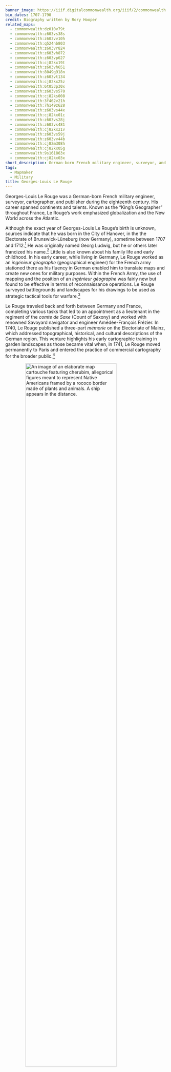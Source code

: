 ```yaml
---
banner_image: https://iiif.digitalcommonwealth.org/iiif/2/commonwealth:z603vs588/2012,1066,2463,1299/,1200/0/default.jpg
bio_dates: 1707-1790
credit: Biography written by Rory Hooper
related_maps:
  - commonwealth:dz010v79t
  - commonwealth:z603vs38s
  - commonwealth:z603vv10h
  - commonwealth:q524nb803
  - commonwealth:z603vr824
  - commonwealth:z603vh872
  - commonwealth:z603vp627
  - commonwealth:cj82kx19t
  - commonwealth:z603vh651
  - commonwealth:8049g918n
  - commonwealth:z603vt134
  - commonwealth:cj82kx25z
  - commonwealth:6t053p30x
  - commonwealth:z603vs570
  - commonwealth:cj82ks008
  - commonwealth:3f462v21h
  - commonwealth:7h149z628
  - commonwealth:z603vs44x
  - commonwealth:cj82kx01c
  - commonwealth:z603vs28j
  - commonwealth:z603vs481
  - commonwealth:cj82kx21v
  - commonwealth:z603vs59j
  - commonwealth:z603vv44b
  - commonwealth:cj82m308h
  - commonwealth:cj82kx05g
  - commonwealth:9s161863x
  - commonwealth:cj82kx03x
short_description: German-born French military engineer, surveyor, and publisher
tags:
  - Mapmaker
  - Military
title: Georges-Louis Le Rouge
---
```

Georges-Louis Le Rouge was a German-born French military engineer, surveyor, cartographer, and publisher during the eighteenth century. His career spanned continents and talents. Known as the “King’s Geographer” throughout France, Le Rouge’s work emphasized globalization and the New World across the Atlantic. 

Although the exact year of Georges-Louis Le Rouge’s birth is unknown, sources indicate that he was born in the City of Hanover, in the the Electorate of Brunswick-Lüneburg (now Germany), sometime between 1707 and 1712.[^1] He was originally named Georg Ludwig, but he or others later francized his name.[^2]  Little is also known about his family life and early childhood. In his early career, while living in Germany, Le Rouge worked as an _ingénieur géographe_ \(geographical engineer\) for the French army stationed there as his fluency in German enabled him to translate maps and create new ones for military purposes. Within the French Army, the use of mapping and the position of an _ingénieur géographe_ was fairly new but found to be effective in terms of reconnaissance operations. Le Rouge surveyed battlegrounds and landscapes for his drawings to be used as strategic tactical tools for warfare.[^3]  

Le Rouge traveled back and forth between Germany and France, completing various tasks that led to an appointment as a lieutenant in the regiment of the _comte de Saxe_ \(Count of Saxony\) and worked with renowned Savoyard navigator and engineer Amédée-François Frézier. In 1740, Le Rouge published a three-part _mémorie_ on the Electoriate of Mainz, which addressed topographical, historical, and cultural descriptions of the German region. This venture highlights his early cartographic training in garden landscapes as those became vital when, in 1741, Le Rouge moved permanently to Paris and entered the practice of commercial cartography for the broader public.[^4]

<a href="/maps/commonwealth:dz010v79t"><img src="https://iiif.digitalcommonwealth.org/iiif/2/commonwealth:dz010v80k/17092,8875,4193,5382/pct:50/0/default.jpg" alt="An image of an elaborate map cartouche featuring cherubim, allegorical figures meant to represent Native Americans framed by a rococo border made of plants and animals. A  ship appears in the distance." style="display: block;margin-left: auto;margin-right: auto;width: 75%;" title="Detail of the cartouche from Le Rouge's French edition of the Mitchell map."></a>

Although Le Rouge was of German descent and spent the majority of his time in France, he was an Anglophile. His main source of publishing came from converting English North American maps of the New World for French audiences. Within a year of working under Frézier, Le Rouge opened his own printing press, dedicating the majority of his time to specialization in maps and landscapes. Dating to the 1750s, Le Rouge’s [_Carte Générale de l'Amérique Séptentrionale: avec les posséssions Angloises dans cette partie du nouveau monde_](/maps/commonwealth:z603vp627) \(General Map of North America: With the English Possessions in This Part of the New World\), based on Henry Popple's important 1733 map, offered valuable information about imperial claims in North America. In contrast, [_Vue de Quebec, Capitale du Canada_](/maps/commonwealth:cj82kx03x) \(View of Quebec, Capital of Canada\) and [_Plan de Boston_](/maps/commonwealth:7h149z628/) \(Map of Boston\) highlighted city architecture and planning across North America. In 1756 Le Rouge  published an edition of [Dr. John Mitchell’s](/people/john-mitchell/) _A map of the British and French dominions in North America_ as [_Amérique septentrionale avec les routes, distances en miles, limites et etablissements françois et anglois_](/maps/commonwealth:dz010v79t/) \(North America with Roads, Distances in Miles, French and English Limits and Establishments\), the first French edition of this landmark map of North America. 

In the early 1760s, Le Rouge stopped publishing maps, and it is believed he planned to retire before returning in 1768, due to financial necessity. At this point, the market for imperial and military maps diminished, so Le Rouge shifted his professional focus toward residential development and garden architecture. Inspired by the success of  the English politician and author Thomas Whately’s _Observations on Modern Gardening_ \(1770\), Le Rouge published a colossal, twenty-one installment manuscript titled _Détail des nouveaux jardins à la mode_ \(Detail of the New Fashionable Gardens\), which included 492 engraved drawings of seventy-two French gardens and other European countries.[^5] While doing so, he coined the term _jardin anglo-chinois_ \(Anglo-Chinese garden\), which popularized Chinese influence in garden design throughout France.[^6] It took fifteen years for _Détail des nouveaux jardins à la mode_ to be fully published as each installment was non-systematic in creation. Le Rouge blurred the line between accurate scientific depictions of topographical locations and creative designs for “natural” gardens.[^7]

When the American Revolutionary War began in 1775, Le Rouge again turned to military maps as his primary customer was the French Navy. As the French allied with the new United States, their main tactical aims included naval routes and seaports. In 1777, Le Rouge created and published [_Theatre de la guerre en Amerique_](/maps/commonwealth:9s161863x/) \(Theater of the War in America\) and published [_Baye de Chesapeake en 4 feuilles_](/maps/commonwealth:z603vv10h/) \(Chesapeake Bay in 4 sheets\), which both depicted large sections of the Atlantic Ocean and North America. Le Rouge’s [_Plan de l'armée de Cornwallis attaquée et faitte prisoniere dans York Town_](/maps/commonwealth:z603vs28j/) \(Plan of Cornwallis’ Army Attacked and Taken Prisoner in York Town\) displayed French and American forces working together to defeat General Charles Cornwallis during the siege of Yorktown in 1781. Additionally in 1782, Le Rouge illustrated [_Plan de la position de l'armée française au tour de Newport dans Rhode Island_](/maps/commonwealth:z603vs44x/) \(Plan of the Position of the French Army around Newport in Rhode Island\), which showcased naval forces surrounding Newport as part of an invasion plan.  

As word of Le Rouge’s maps spread across the Atlantic, he maintained a correspondence with Benjamin Franklin. In September 1780, the two men met for the first time when Le Rouge was delivering a parcel of fellow cartographer Thomas Hutchins' maps to Franklin.[^8] Le Rouge translated Hutchin’s 1778 map [_A New Map of the Western Parts of Virginia, Pennsylvania, Maryland, and North Carolina_](/maps/commonwealth:z603vv18q/) for French purposes with his 1781 map, [_Partie occidentale de la Virginie, Pensylvanie, Maryland, et Caroline septle_](/maps/commonwealth:z603vs570/) \(Western Virginia, Pennsylvania, Maryland, and North Carolina\). In 1785, Franklin commissioned Le Rouge to [engrave a chart of the Atlantic Gulf Stream](/maps/commonwealth:cj82m272b), a preferred sailing route from North America to England. Franklin initially charted the transatlantic voyage in 1768, and hired Le Rouge to illustrate a French adaptation of his original findings.   

<a href="/maps/commonwealth:cj82m272b"><img src="https://iiif.digitalcommonwealth.org/iiif/2/commonwealth:cj82m273m/1400,443,4874,4404/pct:50/0/default.jpg" alt="black and white French language printed map showing the course and location of the gulf stream" style="display: block;margin-left: auto;margin-right: auto;width: 75%;" title="George-Louis Le Rouge's map of the Gulf Stream, originally prepared for Benjamin Franklin"></a>

After contributing to Franklin’s map collection, Le Rouge did not publish additional works. An exact death date has not been established; premature announcements of his death appeared as early as 1780.[^9] In 1789, Le Rouge’s Parisian printing shop was put up for sale.[^10] Despite the obscure end to his life, Georges-Louis Le Rouge is remembered today as a prolific publisher and surveyor who connected France and America through his maps, translations, and personal associations.

<p>Banner image: detail from <a href="/maps/commonwealth:z603vs570">Le Rouge, <em>Partie occidentale de la Virginie, Pensylvanie, Maryland, et Caroline</em>,&nbsp;1781</a>.</p>

[^1]: David L. Hays,“Mapping and ‘Natural’ Garden Design in Late Eighteenth-Century France: The Example of Georges-Louis Le Rouge.” _SiteLINES: A Journal of Place_ 12, no. 2 \(2017\): 7.

[^2]: Ellen R. Cohn, “Benjamin Franklin, Georges‐Louis Le Rouge and the Franklin/Folger Chart of the Gulf Stream.” _Imago Mundi: The International Journal for the History of Cartography_ 52, no. 1 \(2000\): 125.

[^3]: Hays, "Mapping and ‘Natural’ Garden Design," 7.

[^4]: Hays, "Mapping and ‘Natural’ Garden Design," 7.

[^5]: Hays, "Mapping and ‘Natural’ Garden Design," 8.

[^6]: Georges-Louis Le Rouge, _Detail des Nouveaux Jardins á La Mode_, 21 vols. \(Paris, 1776\), 1–2: 4. 

[^7]: Hays, "Mapping and ‘Natural’ Garden Design," 9.

[8^]: Georges-Louis Le Rouge to Benjamin Franklin, 29 November 1780, _Founders Online_: National Archives, https://founders.archives.gov/documents/Franklin/01-34-02-0052. \[Original source: _The Papers of Benjamin Franklin_, vol. 34, _November 16, 1780, through April 30, 1781_, ed. Barbara B. Oberg. New Haven and London: Yale University Press, 1998, p. 89.\]

[^9]: Cohn, "Benjamin Franklin, Georges-Louis Le Rouge and the Franklin/Folger Chart," 125.

[^10] Cohn, "Benjamin Franklin, Georges-Louis Le Rouge and the Franklin/Folger Chart," 125.

### Bibliography

Cohn, Ellen R. “Benjamin Franklin, Georges‐Louis Le Rouge and the Franklin/Folger Chart of the Gulf Stream.” _Imago Mundi: The International Journal for the History of Cartography_ 52, no. 1 \(2000\): 124–42. 

Hays, David L. “Mapping and ‘Natural’ Garden Design in Late Eighteenth-Century France: The Example of Georges-Louis Le Rouge.” _SiteLINES: A Journal of Place_ 12, no. 2 \(2017\): 6–9. 

Le Rouge, Georges-Louis. _Detail des Nouveaux Jardins á La Mode_. 21 vols. Paris, 1776. 

Le Rouge, Georges-Louis to Benjamin Franklin, 29 November 1780, _Founders Online_: National Archives, https://founders.archives.gov/documents/Franklin/01-34-02-0052. \[Original source: _The Papers of Benjamin Franklin_, vol. 34, _November 16, 1780, through April 30, 1781_, ed. Barbara B. Oberg. New Haven and London: Yale University Press, 1998, p. 89.\]
